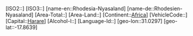 ﻿---
location: [-17.8639,31.0297]
type: Country
tags:
- geo/Country

SpocWebEntityId: 76702
isDeleted: false
confidential: public

---
[ISO2::]
[ISO3::]
[name-en::Rhodesia-Nyasaland]
[name-de::Rhodesien-Nyasaland]
[Area-Total::]
[Area-Land::]
[Continent::[Africa](geo/Continent/Africa.md)]
[VehicleCode::]
[Capital::[Harare](geo/Continent/Africa/Zimbabwe/Harare.md)]
[Alcohol-l::]
[Language-Id::]
[geo-lon::31.0297]
[geo-lat::-17.8639]

